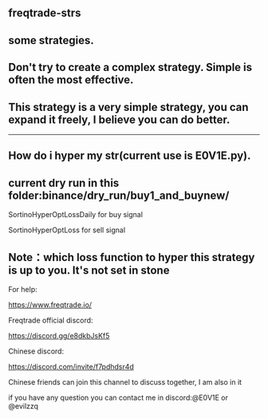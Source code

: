## freqtrade-strs
## some strategies.

## Don't try to create a complex strategy. Simple is often the most effective.

## This strategy is a very simple strategy, you can expand it freely, I believe you can do better.
----------------------------------------------------------------------------------------------------------------------------------------------------------------------------
## How do i hyper my str(current use is E0V1E.py).
## current dry run in this folder:binance/dry_run/buy1_and_buynew/

SortinoHyperOptLossDaily for buy signal

SortinoHyperOptLoss for sell signal

## Note：which loss function to hyper this strategy is up to you. It's not set in stone

For help:

https://www.freqtrade.io/

Freqtrade official discord:

https://discord.gg/e8dkbJsKf5

Chinese discord:

https://discord.com/invite/f7pdhdsr4d

Chinese friends can join this channel to discuss together, I am also in it

if you have any question you can contact me in discord:@E0V1E or @evilzzq

